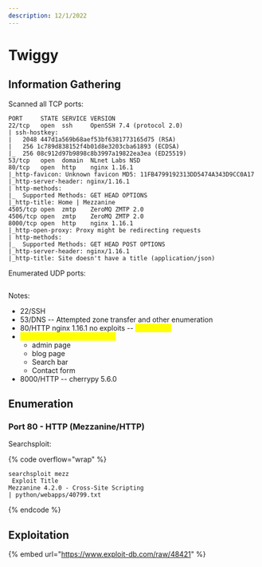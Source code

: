 ```yaml
---
description: 12/1/2022
---
```


# Twiggy

## Information Gathering

Scanned all TCP ports:

```
PORT     STATE SERVICE VERSION
22/tcp   open  ssh     OpenSSH 7.4 (protocol 2.0)
| ssh-hostkey: 
|   2048 447d1a569b68aef53bf6381773165d75 (RSA)
|   256 1c789d838152f4b01d8e3203cba61893 (ECDSA)
|_  256 08c912d97b9898c8b3997a19822ea3ea (ED25519)
53/tcp   open  domain  NLnet Labs NSD
80/tcp   open  http    nginx 1.16.1
|_http-favicon: Unknown favicon MD5: 11FB4799192313DD5474A343D9CC0A17
|_http-server-header: nginx/1.16.1
| http-methods: 
|_  Supported Methods: GET HEAD OPTIONS
|_http-title: Home | Mezzanine
4505/tcp open  zmtp    ZeroMQ ZMTP 2.0
4506/tcp open  zmtp    ZeroMQ ZMTP 2.0
8000/tcp open  http    nginx 1.16.1
|_http-open-proxy: Proxy might be redirecting requests
| http-methods: 
|_  Supported Methods: GET HEAD POST OPTIONS
|_http-server-header: nginx/1.16.1
|_http-title: Site doesn't have a title (application/json)
```

Enumerated UDP ports:

```
```

Notes:

* 22/SSH
* 53/DNS -- Attempted zone transfer and other enumeration
* 80/HTTP nginx 1.16.1 no exploits -- <mark style="color:yellow;">Mezzanine</mark>
* <mark style="color:yellow;">Confirmed XSS via 40799.txt</mark>
  * admin page
  * blog page
  * Search bar
  * Contact form
* 8000/HTTP -- cherrypy 5.6.0

## Enumeration

### Port 80 - HTTP (Mezzanine/HTTP)

Searchsploit:

{% code overflow="wrap" %}
```
searchsploit mezz
 Exploit Title                                                                                                                             
Mezzanine 4.2.0 - Cross-Site Scripting                                                                                                      | python/webapps/40799.txt
```
{% endcode %}

## Exploitation

{% embed url="https://www.exploit-db.com/raw/48421" %}
